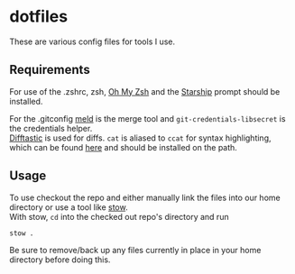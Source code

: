 # dotfiles
These are various config files for tools I use.

## Requirements

For use of the .zshrc, zsh, [Oh My Zsh](http://ohmyz.sh/) and the [Starship](https://starship.rs/) prompt should be installed.

For the .gitconfig [meld](http://meldmerge.org/) is the merge tool and `git-credentials-libsecret` is the credentials helper.  
[Difftastic](https://github.com/Wilfred/difftastic) is used for diffs. `cat` is aliased to `ccat` for syntax highlighting, which 
can be found [here](https://github.com/jingweno/ccat) and should be installed on the path. 

## Usage

To use checkout the repo and either manually link the files into our home directory or use a tool like [stow](https://www.gnu.org/software/stow/).  
With stow, `cd` into the checked out repo's directory and run

```
stow .
```

Be sure to remove/back up any files currently in place in your home directory before doing this.

